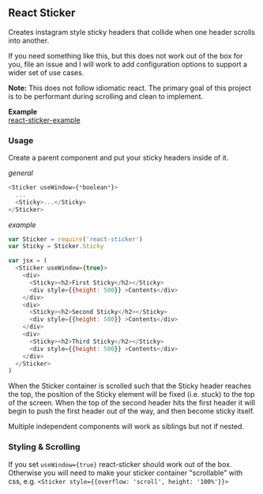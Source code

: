 ## React Sticker
Creates instagram style sticky headers that collide when one header scrolls into another.

If you need something like this, but this does not work out of the box for you, file an issue and I will work to add configuration options to support a wider set of use cases.

**Note:** This does not follow idiomatic react. The primary goal of this project is to be performant during scrolling and clean to implement.

**Example**  
[react-sticker-example](https://github.com/rt2zz/react-sticker-example)

### Usage
Create a parent <Sticker> component and put your sticky headers inside of it.

*general*  
```js
<Sticker useWindow={*boolean*}>
  ...
  <Sticky>...</Sticky>
</Sticker>
```

*example*
```js
var Sticker = require('react-sticker')
var Sticky = Sticker.Sticky

var jsx = (
  <Sticker useWindow={true}> 
    <div>
      <Sticky><h2>First Sticky</h2></Sticky>
      <div style={{height: 500}} >Contents</div>
    </div>
    <div>
      <Sticky><h2>Second Sticky</h2></Sticky>
      <div style={{height: 500}} >Contents</div>
    </div>
    <div>
      <Sticky><h2>Third Sticky</h2></Sticky>
      <div style={{height: 500}} >Contents</div>
    </div>
  </Sticker>
)
```

When the Sticker container is scrolled such that the Sticky header reaches the top, the position of the Sticky element will be fixed (i.e. stuck) to the top of the screen.  When the top of the second header hits the first header it will begin to push the first header out of the way, and then become sticky itself.

Multiple independent <Sticker> components will work as siblings but not if nested.

### Styling & Scrolling
If you set `useWindow={true}` react-sticker should work out of the box. Otherwise you will need to make your sticker container "scrollable" with css, e.g. `<Sticker style={{overflow: 'scroll', height: '100%'}}>`
